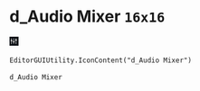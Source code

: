 # d_Audio Mixer `16x16`
<img src="/img/d_Audio%20Mixer.png" width=16 height=16>

``` CSharp
EditorGUIUtility.IconContent("d_Audio Mixer")
```
```
d_Audio Mixer
```
